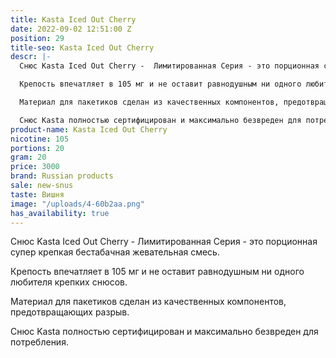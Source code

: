 ```yaml
---
title: Kasta Iced Out Cherry
date: 2022-09-02 12:51:00 Z
position: 29
title-seo: Kasta Iced Out Cherry
descr: |-
  Снюс Kasta Iced Out Cherry -  Лимитированная Серия - это порционная супер крепкая бестабачная жевательная смесь.

  Крепость впечатляет в 105 мг и не оставит равнодушным ни одного любителя крепких снюсов.

  Материал для пакетиков сделан из качественных компонентов, предотвращающих разрыв.

  Снюс Kasta полностью сертифицирован и максимально безвреден для потребления.
product-name: Kasta Iced Out Cherry
nicotine: 105
portions: 20
gram: 20
price: 3000
brand: Russian products
sale: new-snus
taste: Вишня
image: "/uploads/4-60b2aa.png"
has_availability: true
---
```


Снюс Kasta Iced Out Cherry -  Лимитированная Серия - это порционная супер крепкая бестабачная жевательная смесь.

Крепость впечатляет в 105 мг и не оставит равнодушным ни одного любителя крепких снюсов.

Материал для пакетиков сделан из качественных компонентов, предотвращающих разрыв.

Снюс Kasta полностью сертифицирован и максимально безвреден для потребления.